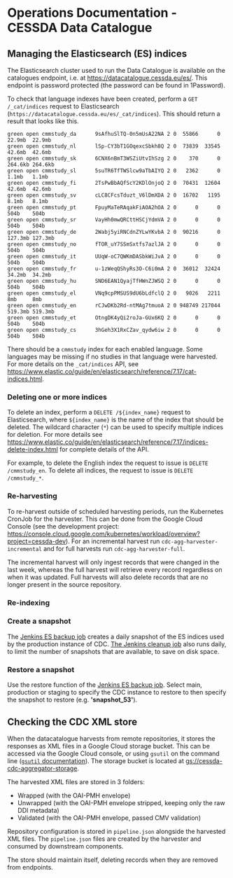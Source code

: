 # Operations Documentation - CESSDA Data Catalogue

## Managing the Elasticsearch (ES) indices

The Elasticsearch cluster used to run the Data Catalogue is available on the catalogues endpoint, i.e. at <https://datacatalogue.cessda.eu/es/>. This endpoint is password protected (the password can be found in 1Password).

To check that language indexes have been created, perform a `GET /_cat/indices` request to Elasticsearch (`https://datacatalogue.cessda.eu/es/_cat/indices`). This should return a result that looks like this.

```text
green open cmmstudy_da      9sAfhuSlTQ-0n5mUsA22NA 2 0  55866      0  22.9mb  22.9mb
green open cmmstudy_nl      lSp-CY3bT1GOqexcSbkh8Q 2 0  73839  33545  42.6mb  42.6mb
green open cmmstudy_sk      6CNX6nBmT3WSZiUtvIhSzg 2 0    370      0 264.6kb 264.6kb
green open cmmstudy_sl      5suTR6TfTWSlcw9aTbAIYQ 2 0   2362      0   1.1mb   1.1mb
green open cmmstudy_fi      2TsPwBbAQfScY2KDlOnjoQ 2 0  70431  12604  42.6mb  42.6mb
green open cmmstudy_sv      cLC8CFcsTduzt_V6lDmXDA 2 0  16702   1195   8.1mb   8.1mb
green open cmmstudy_pt      FpuyMaTeRAqakFiAOA2hOA 2 0      0      0    504b    504b
green open cmmstudy_sr      VayHh0mwQRCttHSCjYdmVA 2 0      0      0    504b    504b
green open cmmstudy_de      2Wabj5yiRNCdnZYLwYKvbA 2 0  90216      0 127.3mb 127.3mb
green open cmmstudy_no      fTOR_uY7SSmSxtfs7azlJA 2 0      0      0    504b    504b
green open cmmstudy_it      UUqW-oC7QWKmDASbkWiJvA 2 0      0      0    504b    504b
green open cmmstudy_fr      u-1zWeqQShyRs3O-C6i0mA 2 0  36012  32424  34.2mb  34.2mb
green open cmmstudy_hu      SND6EAN1QyajTfHWnZJWSQ 2 0      0      0    504b    504b
green open cmmstudy_el      VNq9cpPMSUS9dU6bLdfclQ 2 0   9026   2211     8mb     8mb
green open cmmstudy_en      rCJwDKb2Rd-ntMAg7tmuoA 2 0 948749 217044 519.3mb 519.3mb
green open cmmstudy_et      OtngDK4yQi2roJa-GUx6KQ 2 0      0      0    504b    504b
green open cmmstudy_cs      3hGeh3X1RxCZav_qydw6iw 2 0      0      0    504b    504b
```

There should be a `cmmstudy` index for each enabled language. Some languages may be missing if no studies in that language were harvested. For more details on the `_cat/indices` API, see <https://www.elastic.co/guide/en/elasticsearch/reference/7.17/cat-indices.html>.

### Deleting one or more indices

To delete an index, perform a `DELETE /${index_name}` request to Elasticsearch, where `${index_name}` is the name of the index that should be deleted. The wildcard character (`*`) can be used to specify multiple indices for deletion. For more details see <https://www.elastic.co/guide/en/elasticsearch/reference/7.17/indices-delete-index.html> for complete details of the API.

For example, to delete the English index the request to issue is `DELETE /cmmstudy_en`. To delete all indices, the request to issue is `DELETE /cmmstudy_*`.

### Re-harvesting

To re-harvest outside of scheduled harvesting periods, run the Kubernetes CronJob for the harvester. This can be done from the Google Cloud Console (see the development project: <https://console.cloud.google.com/kubernetes/workload/overview?project=cessda-dev>). For an incremental harvest run `cdc-agg-harvester-incremental` and for full harvests run `cdc-agg-harvester-full`.

The incremental harvest will only ingest records that were changed in the last week, whereas the full harvest will retrieve every record regardless on when it was updated. Full harvests will also delete records that are no longer present in the source repository.

### Re-indexing

### Create a snapshot

The [Jenkins ES backup job](https://jenkins.cessda.eu/view/CDC/job/cessda.cdc.es.backup/) creates a daily snapshot of the ES indices used by the production instance of CDC. [The Jenkins cleanup job](https://jenkins.cessda.eu/view/CDC/job/cessda.cdc.es.backup/job/Cleanup/) also runs daily, to limit the number of snapshots that are available, to save on disk space.

### Restore a snapshot

Use the restore function of the [Jenkins ES backup job](https://jenkins.cessda.eu/view/CDC/job/cessda.cdc.es.backup/job/Restore/). Select main, production or staging to specify the CDC instance to restore to then specify the snapshot to restore (e.g. **'snapshot_53'**).

## Checking the CDC XML store

When the datacatalogue harvests from remote repositories, it stores the responses as XML files in a Google Cloud storage bucket. This can be accessed via the Google Cloud console, or using `gsutil` on the command line ([`gsutil` documentation](https://cloud.google.com/storage/docs/gsutil)). The storage bucket is located at [gs://cessda-cdc-aggregator-storage](https://console.cloud.google.com/storage/browser/cessda-cdc-aggregator-storage).

The harvested XML files are stored in 3 folders:

- Wrapped (with the OAI-PMH envelope)
- Unwrapped (with the OAI-PMH envelope stripped, keeping only the raw DDI metadata)
- Validated (with the OAI-PMH envelope, passed CMV validation)

Repository configuration is stored in `pipeline.json` alongside the harvested XML files. The `pipeline.json` files are created by the harvester and consumed by downstream components.

The store should maintain itself, deleting records when they are removed from endpoints.
